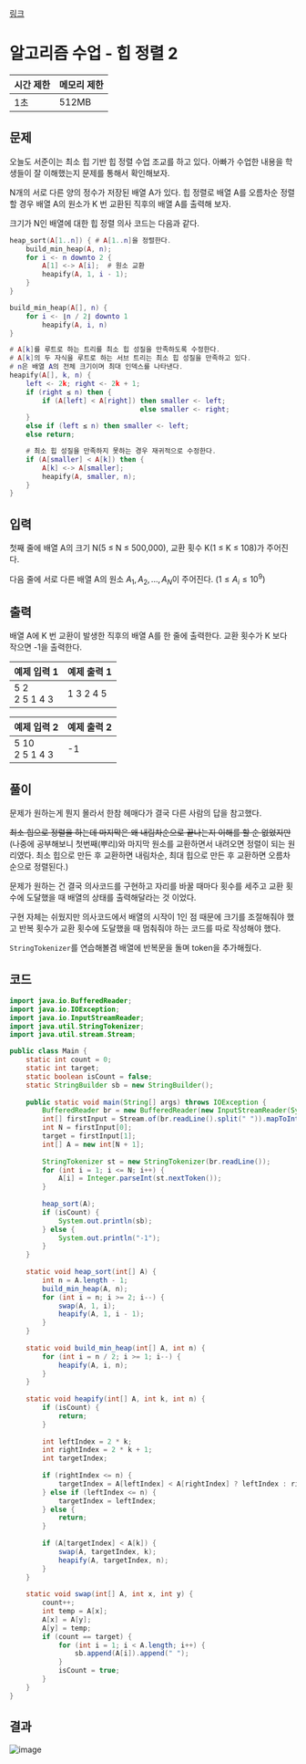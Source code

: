 [링크](https://www.acmicpc.net/problem/24174)
# 알고리즘 수업 - 힙 정렬 2
|시간 제한|메모리 제한|
|---|---|
|1초|512MB|

## 문제
오늘도 서준이는 최소 힙 기반 힙 정렬 수업 조교를 하고 있다. 아빠가 수업한 내용을 학생들이 잘 이해했는지 문제를 통해서 확인해보자.

N개의 서로 다른 양의 정수가 저장된 배열 A가 있다. 힙 정렬로 배열 A를 오름차순 정렬할 경우 배열 A의 원소가 K 번 교환된 직후의 배열 A를 출력해 보자.

크기가 N인 배열에 대한 힙 정렬 의사 코드는 다음과 같다.

```lua
heap_sort(A[1..n]) { # A[1..n]을 정렬한다.
    build_min_heap(A, n);
    for i <- n downto 2 {
        A[1] <-> A[i];  # 원소 교환
        heapify(A, 1, i - 1);
    }
}

build_min_heap(A[], n) {
    for i <- ⌊n / 2⌋ downto 1
        heapify(A, i, n)
}

# A[k]를 루트로 하는 트리를 최소 힙 성질을 만족하도록 수정한다.
# A[k]의 두 자식을 루트로 하는 서브 트리는 최소 힙 성질을 만족하고 있다.
# n은 배열 A의 전체 크기이며 최대 인덱스를 나타낸다.
heapify(A[], k, n) {
    left <- 2k; right <- 2k + 1;
    if (right ≤ n) then {
        if (A[left] < A[right]) then smaller <- left;
                                else smaller <- right;
    }
    else if (left ≤ n) then smaller <- left;
    else return;

    # 최소 힙 성질을 만족하지 못하는 경우 재귀적으로 수정한다.
    if (A[smaller] < A[k]) then {
        A[k] <-> A[smaller];
        heapify(A, smaller, n);
    }
}
```

## 입력
첫째 줄에 배열 A의 크기 N(5 ≤ N ≤ 500,000), 교환 횟수 K(1 ≤ K ≤ 108)가 주어진다.

다음 줄에 서로 다른 배열 A의 원소 $A_1, A_2, ..., A_N$이 주어진다. $(1 ≤ A_i ≤ 10^9)$

## 출력
배열 A에 K 번 교환이 발생한 직후의 배열 A를 한 줄에 출력한다. 교환 횟수가 K 보다 작으면 -1을 출력한다.

|예제 입력 1|예제 출력 1|
|---|---|
5 2<br>2 5 1 4 3|1 3 2 4 5|

|예제 입력 2|예제 출력 2|
|---|---|
5 10<br>2 5 1 4 3|-1|

## 풀이
문제가 원하는게 뭔지 몰라서 한참 헤매다가 결국 다른 사람의 답을 참고했다.

~~최소 힙으로 정렬을 하는데 마지막은 왜 내림차순으로 끝나는지 이해를 할 순 없었지만~~
(나중에 공부해보니 첫번째(뿌리)와 마지막 원소를 교환하면서 내려오면 정렬이 되는 원리였다. 최소 힙으로 만든 후 교환하면 내림차순, 최대 힙으로 만든 후 교환하면 오름차순으로 정렬된다.)

문제가 원하는 건 결국 의사코드를 구현하고 자리를 바꿀 때마다 횟수를 세주고 교환 횟수에 도달했을 때 배열의 상태를 출력해달라는 것 이었다.

구현 자체는 쉬웠지만 의사코드에서 배열의 시작이 1인 점 때문에 크기를 조절해줘야 했고 반복 횟수가 교환 횟수에 도달했을 때 멈춰줘야 하는 코드를 따로 작성해야 했다.

```StringTokenizer```를 연습해볼겸 배열에 반복문을 돌며 token을 추가해줬다.

## 코드
```java
import java.io.BufferedReader;
import java.io.IOException;
import java.io.InputStreamReader;
import java.util.StringTokenizer;
import java.util.stream.Stream;

public class Main {
    static int count = 0;
    static int target;
    static boolean isCount = false;
    static StringBuilder sb = new StringBuilder();
    
    public static void main(String[] args) throws IOException {
        BufferedReader br = new BufferedReader(new InputStreamReader(System.in));
        int[] firstInput = Stream.of(br.readLine().split(" ")).mapToInt(Integer::parseInt).toArray();
        int N = firstInput[0];
        target = firstInput[1];
        int[] A = new int[N + 1];
        
        StringTokenizer st = new StringTokenizer(br.readLine());
        for (int i = 1; i <= N; i++) {
            A[i] = Integer.parseInt(st.nextToken());
        }
        
        heap_sort(A);
        if (isCount) {
            System.out.println(sb);
        } else {
            System.out.println("-1");
        }
    }
    
    static void heap_sort(int[] A) {
        int n = A.length - 1;
        build_min_heap(A, n);
        for (int i = n; i >= 2; i--) {
            swap(A, 1, i);
            heapify(A, 1, i - 1);
        }
    }
    
    static void build_min_heap(int[] A, int n) {
        for (int i = n / 2; i >= 1; i--) {
            heapify(A, i, n);
        }
    }
    
    static void heapify(int[] A, int k, int n) {
        if (isCount) {
            return;
        }
        
        int leftIndex = 2 * k;
        int rightIndex = 2 * k + 1;
        int targetIndex;
        
        if (rightIndex <= n) {
            targetIndex = A[leftIndex] < A[rightIndex] ? leftIndex : rightIndex;
        } else if (leftIndex <= n) {
            targetIndex = leftIndex;
        } else {
            return;
        }
        
        if (A[targetIndex] < A[k]) {
            swap(A, targetIndex, k);
            heapify(A, targetIndex, n);
        }
    }
    
    static void swap(int[] A, int x, int y) {
        count++;
        int temp = A[x];
        A[x] = A[y];
        A[y] = temp;
        if (count == target) {
            for (int i = 1; i < A.length; i++) {
                sb.append(A[i]).append(" ");
            }
            isCount = true;
        }
    }
}
```

## 결과
![image](https://github.com/Goldbar97/Study/assets/100333239/585b4b78-2407-46fb-b776-bc7807c960ae)
